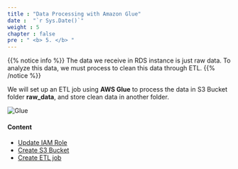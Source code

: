 ```yaml
---
title : "Data Processing with Amazon Glue"
date :  "`r Sys.Date()`" 
weight : 5 
chapter : false
pre : " <b> 5. </b> "
---
```


{{% notice info %}}
The data we receive in RDS instance is just raw data. To analyze this data, we must process to clean this data through ETL.
{{% /notice %}}
   
We will set up an ETL job using **AWS Glue** to process the data in S3 Bucket folder **raw_data**, and store clean data in another folder.

![Glue](../images/arc-003.png) 

#### Content

   - [Update IAM Role](./5.1-updateiamrole/)
   - [Create S3 Bucket](./5.2-creates3bucket/)
   - [Create ETL job](./5.3-createetljob/)